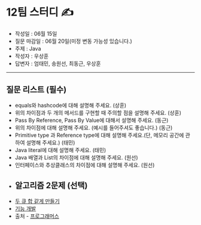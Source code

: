 # 12팀 스터디 ✍️
<!-- 작성일, 질문 마감일, 주제, 작성자, 답변자를 작성해 주세요 ! -->
- 작성일 : 06월 15일
- 질문 마감일 : 06월 20일(미정 변동 가능성 있습니다.)
- 주제 : Java
- 작성자 : 우상훈
- 답변자 : 엄태민, 송원선, 최동근, 우상훈
--- 
## 질문 리스트 (필수)
<!-- 질문 리스트는 필수입니다 ! -->
- equals와 hashcode에 대해 설명해 주세요. (상훈)
- 위의 차이점과 두 개의 메서드를 구현할 때 주의할 점을 설명해 주세요. (상훈)
- Pass By Reference, Pass By Value에 대해서 설명해 주세요. (동근)
- 위의 차이점에 대해 설명해 주세요. (예시를 들어주셔도 좋습니다.) (동근)
- Primitive type 과 Reference type에 대해 설명해 주세요.(단, 메모리 공간에 관하여 설명해 주세요.) (태민)
- Java literal에 대해 설명해 주세요. (태민)
- Java 배열과 List의 차이점에 대해 설명해 주세요. (원선)
- 인터페이스와 추상클래스의 차이점에 대해 설명해 주세요. (원선)
- ## 알고리즘 2문제 (선택)
<!-- 알고리즘 문제는 선택입니다 ! -->
- [두 큐 합 같게 만들기](https://school.programmers.co.kr/learn/courses/30/lessons/118667)
- [기능 개발](https://school.programmers.co.kr/learn/courses/30/lessons/42586)
- 출처 - [프로그래머스](https://programmers.co.kr/)